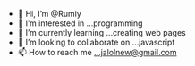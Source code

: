 - 👋 Hi, I’m @Rumiy
- 👀 I’m interested in ...programming
- 🌱 I’m currently learning ...creating web pages
- 💞️ I’m looking to collaborate on ...javascript
- 📫 How to reach me ...jalolnew@gmail.com

<!---
Rumiy/Rumiy is a ✨ special ✨ repository because its `README.md` (this file) appears on your GitHub profile.
You can click the Preview link to take a look at your changes.
--->
